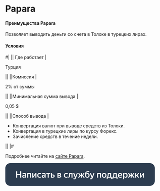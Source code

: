 # Papara

#### Преимущества Papara

Позволяет выводить деньги со счета в Толоке в турецких лирах.

#### Условия


#|
|| Где работает |

Турция

||
||Комиссия |

2% от суммы


||
||Минимальная сумма вывода |



0,05 \$


||
||Способ вывода |

- Конвертация валют при выводе средств из Толоки.
- Конвертация в турецкие лиры по курсу Форекс.
- Зачисление средств в течение недели.

||
|#

Подробнее читайте на [сайте Papara](https://www.papara.com/en/faq/).

[![](../assets/buttons/contact-support.svg)](../troubleshooting/troubleshooting.md#money_withdrawal)
